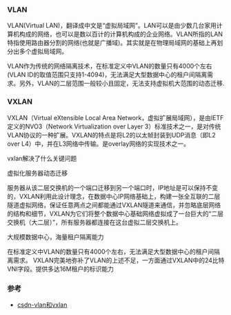 ### VLAN

VLAN(Virtual LAN)，翻译成中文是“虚拟局域网”。LAN可以是由少数几台家用计算机构成的网络，也可以是数以百计的计算机构成的企业网络。VLAN所指的LAN特指使用路由器分割的网络(也就是广播域)。其实就是在物理局域网的基础上再划分出多个虚拟局域网。

VLAN作为传统的网络隔离技术，在标准定义中VLAN的数量只有4000个左右(VLAN ID的取值范围只支持1-4094)，无法满足大型数据中心的租户间隔离需求。另外，VLAN的二层范围一般较小且固定，无法支持虚拟机大范围的动态迁移.



### VXLAN

VXLAN（Virtual eXtensible Local Area Network，虚拟扩展局域网），是由IETF定义的NVO3（Network Virtualization over Layer 3）标准技术之一，是对传统VLAN协议的一种扩展。VXLAN的特点是将L2的以太帧封装到UDP消息（即L2 over L4）中，并在L3网络中传输。是overlay网络的实现技术之一。

vxlan解决了什么关键问题

虚拟化服务器动态迁移

服务器从该二层交换机的一个端口迁移到另一个端口时，IP地址是可以保持不变的，VXLAN利用此设计理念，在数据中心IP网络基础上，构建一张全互联的二层隧道虚拟网络，保证任意两点之间都能通过VXLAN隧道来通信，并忽略底层网络的结构和细节，VXLAN为它们将整个数据中心基础网络虚拟成了一台巨大的“二层交换机（大二层）”，所有服务器都连接在这台虚拟二层交换机上。

大规模数据中心，海量租户隔离能力

在标准定义中VLAN的数量只有4000个左右，无法满足大型数据中心的租户间隔离需求。 VXLAN完美地弥补了VLAN的上述不足，一方面通过VXLAN中的24比特VNI字段。提供多达16M租户的标识能力

### 参考

- [csdn-vlan和vxlan](https://blog.csdn.net/ecloud_developer/article/details/120526041)